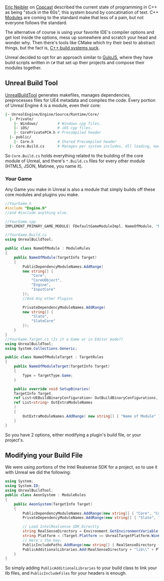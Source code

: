 [Eric Neibler](http://ericniebler.com/) on [Cppcast](http://cppcast.com/2015/12/eric-niebler/) described the current state of programming in C++ as being "stuck in the 60s", this system bound by concatination of text. C++ [Modules](http://kennykerr.ca/2015/12/03/getting-started-with-modules-in-c/) are coming to the standard make that less of a pain, but not everyone follows the standard.

The alternative of course is using your favorite IDE's compiler options and get lost inside the options, mess up somewhere and scratch your head and wonder why. Then there's tools like CMake which try their best to abstract things, but the fact is, [C++ build systems suck](https://www.youtube.com/watch?v=KPi0AuVpxLI).

Unreal decided to opt for an approach similar to [GulpJS](http://gulpjs.com/), where they have build scripts written in `C#` that set up their projects and compose their modules together.

## Unreal Build Tool

[UnrealBuildTool](https://docs.unrealengine.com/latest/INT/Programming/UnrealBuildSystem/index.html) generates makefiles, manages dependencies, preprocesses files for UE4 metadata and compiles the code. Every portion of Unreal Engine 4 is a module, even their core:

```bash
|- UnrealEngine/Engine/Source/Runtime/Core/
  |- Private/
    |- Windows/         # Windows cpp files.
    |- iOS/             # iOS cpp files.
    |- CorePrivatePCH.h # Precompiled header
  |- public/
    |- Core.h           # Shared Precompiled header
  |- Core.Build.cs      # Manages per system includes, dll loading, macros
```
So `Core.Build.cs` holds everything related to the building of the core module of Unreal, and there's `*.Build.cs` files for every other module (HTML5, JSON, Matinee, you name it).

### Your Game

Any Game you make in Unreal is also a module that simply builds off these core modules and plugins you make.

```c++
//YourGame.h
#include "Engine.h"
//and #include anything else.

//YourGame.cpp
IMPLEMENT_PRIMARY_GAME_MODULE( FDefaultGameModuleImpl, NameOfModule, "Name of Module" );

```

```c#
//YourGame.Build.cs
using UnrealBuildTool;

public class NameOfModule : ModuleRules
{
    public NameOfModule(TargetInfo Target)
    {
        PublicDependencyModuleNames.AddRange(
        new string[] {
            "Core",
            "CoreUObject",
            "Engine",
            "InputCore"
        });
        //And Any other Plugins

        PrivateDependencyModuleNames.AddRange(
        new string[] {
            "Slate",
            "SlateCore"
        });
    }
}
//YourGame.Target.cs (Is it a Game or in Editor mode?)
using UnrealBuildTool;
using System.Collections.Generic;

public class NameOfModuleTarget : TargetRules
{
    public NameOfModuleTarget(TargetInfo Target)
    {
        Type = TargetType.Game;
    }

    public override void SetupBinaries(
    TargetInfo Target,
    ref List<UEBuildBinaryConfiguration> OutBuildBinaryConfigurations,
    ref List<string> OutExtraModuleNames
    )
    {
        OutExtraModuleNames.AddRange( new string[] { "Name of Module" } );
    }
}
```

So you have 2 options, either modifying a plugin's build file, or your project's.

## Modifying your Build File

We were using portions of the Intel Realsense SDK for a project, so to use it with Unreal we did the following:

```c#
using System;
using System.IO;
using UnrealBuildTool;
public class AeonSystem : ModuleRules
{
	public AeonSystem(TargetInfo Target)
	{
        PublicDependencyModuleNames.AddRange(new string[] { "Core", "CoreUObject", "Engine", "InputCore", "RHI", "SkyboxShader", "ShaderCopyHelper"});
        PrivateDependencyModuleNames.AddRange(new string[] { "Slate", "SlateCore"});

        // Load IntelRealsense SDK Directly
        string RealSenseDirectory = Environment.GetEnvironmentVariable("RSSDK_DIR");
        string Platform = (Target.Platform == UnrealTargetPlatform.Win64) ? "x64" : "Win32";
        // Here's the key:
        PublicIncludePaths.AddRange(new string[] { RealSenseDirectory + "include", RealSenseDirectory + "sample\\common\\include" });
        PublicAdditionalLibraries.Add(RealSenseDirectory + "lib\\" + Platform + "\\libpxc.lib");
    }
}
```

So simply adding `PublicAdditionalLibraries` to your build class to link your lib files, and `PublicIncludeFiles` for your headers is enough.